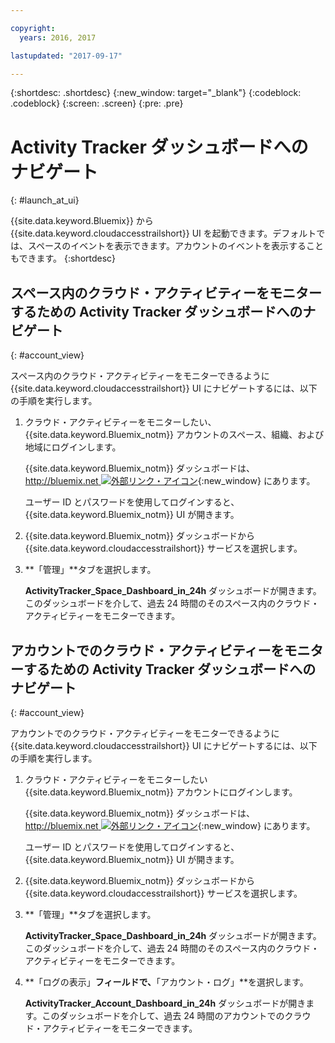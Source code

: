 ```yaml
---

copyright:
  years: 2016, 2017

lastupdated: "2017-09-17"

---
```


{:shortdesc: .shortdesc}
{:new_window: target="_blank"}
{:codeblock: .codeblock}
{:screen: .screen}
{:pre: .pre}


# Activity Tracker ダッシュボードへのナビゲート
{: #launch_at_ui}

{{site.data.keyword.Bluemix}} から {{site.data.keyword.cloudaccesstrailshort}} UI を起動できます。デフォルトでは、スペースのイベントを表示できます。アカウントのイベントを表示することもできます。
{:shortdesc}
   

## スペース内のクラウド・アクティビティーをモニターするための Activity Tracker ダッシュボードへのナビゲート
{: #account_view}

スペース内のクラウド・アクティビティーをモニターできるように {{site.data.keyword.cloudaccesstrailshort}} UI にナビゲートするには、以下の手順を実行します。

1. クラウド・アクティビティーをモニターしたい、{{site.data.keyword.Bluemix_notm}} アカウントのスペース、組織、および地域にログインします。

    {{site.data.keyword.Bluemix_notm}} ダッシュボードは、[http://bluemix.net ![外部リンク・アイコン](../../../../icons/launch-glyph.svg "外部リンク・アイコン")](http://bluemix.net){:new_window} にあります。
    
	ユーザー ID とパスワードを使用してログインすると、{{site.data.keyword.Bluemix_notm}} UI が開きます。

2. {{site.data.keyword.Bluemix_notm}} ダッシュボードから {{site.data.keyword.cloudaccesstrailshort}} サービスを選択します。 
    
3. **「管理」**タブを選択します。

    **ActivityTracker_Space_Dashboard_in_24h** ダッシュボードが開きます。このダッシュボードを介して、過去 24 時間のそのスペース内のクラウド・アクティビティーをモニターできます。 


## アカウントでのクラウド・アクティビティーをモニターするための Activity Tracker ダッシュボードへのナビゲート
{: #account_view}

アカウントでのクラウド・アクティビティーをモニターできるように {{site.data.keyword.cloudaccesstrailshort}} UI にナビゲートするには、以下の手順を実行します。

1. クラウド・アクティビティーをモニターしたい {{site.data.keyword.Bluemix_notm}} アカウントにログインします。

    {{site.data.keyword.Bluemix_notm}} ダッシュボードは、[http://bluemix.net ![外部リンク・アイコン](../../../../icons/launch-glyph.svg "外部リンク・アイコン")](http://bluemix.net){:new_window} にあります。
    
	ユーザー ID とパスワードを使用してログインすると、{{site.data.keyword.Bluemix_notm}} UI が開きます。

2. {{site.data.keyword.Bluemix_notm}} ダッシュボードから {{site.data.keyword.cloudaccesstrailshort}} サービスを選択します。 
    
3. **「管理」**タブを選択します。

    **ActivityTracker_Space_Dashboard_in_24h** ダッシュボードが開きます。このダッシュボードを介して、過去 24 時間のそのスペース内のクラウド・アクティビティーをモニターできます。 

4. **「ログの表示」**フィールドで、**「アカウント・ログ」**を選択します。

    **ActivityTracker_Account_Dashboard_in_24h** ダッシュボードが開きます。このダッシュボードを介して、過去 24 時間のアカウントでのクラウド・アクティビティーをモニターできます。
